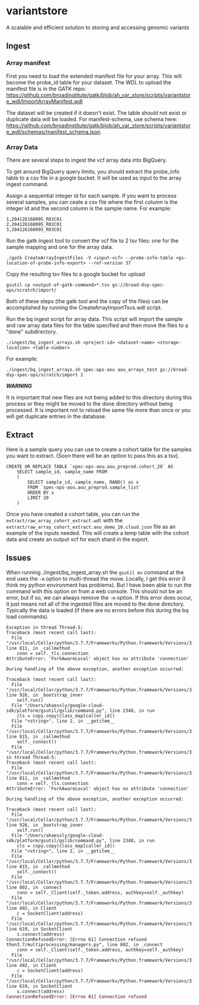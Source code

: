# variantstore
A scalable and efficient solution to storing and accessing genomic variants

## Ingest
### Array manifest
First you need to load the extended manifest file for your array. This will become the probe_id table for your dataset. 
The WDL to upload the manifest file is in the GATK repo: 
https://github.com/broadinstitute/gatk/blob/ah_var_store/scripts/variantstore_wdl/ImportArrayManifest.wdl

The dataset will be created if it doesn't exist. The table should not exist or duplicate data will be loaded. For 
manifest-schema, use schema here: 
https://github.com/broadinstitute/gatk/blob/ah_var_store/scripts/variantstore_wdl/schemas/manifest_schema.json. 

### Array Data
There are several steps to ingest the vcf array data into BigQuery.

To get around BigQuery query limits, you should extract the probe_info table to a csv file in a google bucket. It will be used as input to the array ingest command.


Assign a sequential integer id for each sample. If you want to process several samples, you can ceate a csv file where the first column is the integer id and the second column is the sample name. For example:

	1,204126160095_R01C01
	2,204126160095_R02C01
	3,204126160095_R03C01

Run the gatk ingest tool to convert the vcf file to 2 tsv files: one for the sample mapping and one for the array data. 

	./gatk CreateArrayIngestFiles -V <input-vcf> --probe-info-table <gs-location-of-probe-info-export> --ref-version 37

Copy the resulting tsv files to a google bucket for upload 

	gsutil cp <output-of-gatk-command>*.tsv gs://broad-dsp-spec-ops/scratch/import/

Both of these steps (the gatk tool and the copy of the files) can be accomplished by running the CreateArrayImportTsvs.wdl script.

Run the bq ingest script for array data. This script will import the sample and raw array data files for the table specified and then move the files to a "done" subdirectory.

	./ingest/bq_ingest_arrays.sh <project-id> <dataset-name> <storage-location> <table-number>
	
For example:

	./ingest/bq_ingest_arrays.sh spec-ops-aou aou_arrays_test gs://broad-dsp-spec-ops/scratch/import 2

_**WARNING**_ 

It is important that new files are not being added to this directory during this process or they might be moved to the done directory without being processed. It is important not to reload the same file more than once or you will get duplicate entries in the database. 


## Extract

Here is a sample query you can use to create a cohort table for the samples you want to extract. (Soon there will be an option to pass this as a tsv).

	CREATE OR REPLACE TABLE `spec-ops-aou.aou_preprod.cohort_20` AS
		SELECT sample_id, sample_name FROM
		(
  			SELECT sample_id, sample_name, RAND() as x
  			FROM `spec-ops-aou.aou_preprod.sample_list`
  			ORDER BY x
  			LIMIT 20
		)
		

Once you have created a cohort table, you can run the `extract/raw_array_cohort_extract.wdl` with the `extract/raw_array_cohort_extract.aou_demo_10.cloud.json` file as an example of the inputs needed. This will create a temp table with the cohort data and create an output vcf for each shard in the export.


## Issues
When running ./ingest/bq_ingest_array.sh the `gsutil mv` command at the end uses the `-m` option to multi-thread the move. Locally, I get this error (I think my python environment has problems). But I have been able to run the command with this option on from a web console. This should not be an error, but if so, we can always remove the `-m` option. If this error does occur, it just means not all of the ingested files are moved to the done directory. Typically the data is loaded (if there are no errors before this during the bq load commands).

	Exception in thread Thread-5:
	Traceback (most recent call last):
	  File "/usr/local/Cellar/python/3.7.7/Frameworks/Python.framework/Versions/3.7/lib/python3.7/multiprocessing/managers.py", line 811, in _callmethod
	    conn = self._tls.connection
	AttributeError: 'ForkAwareLocal' object has no attribute 'connection'
	
	During handling of the above exception, another exception occurred:
	
	Traceback (most recent call last):
	  File "/usr/local/Cellar/python/3.7.7/Frameworks/Python.framework/Versions/3.7/lib/python3.7/threading.py", line 926, in _bootstrap_inner
	    self.run()
	  File "/Users/ahaessly/google-cloud-sdk/platform/gsutil/gslib/command.py", line 2348, in run
	    cls = copy.copy(class_map[caller_id])
	  File "<string>", line 2, in __getitem__
	  File "/usr/local/Cellar/python/3.7.7/Frameworks/Python.framework/Versions/3.7/lib/python3.7/multiprocessing/managers.py", line 815, in _callmethod
	    self._connect()
	  File "/usr/local/Cellar/python/3.7.7/Frameworks/Python.framework/Versions/3.7/lib/pyException in thread Thread-5:
	Traceback (most recent call last):
	  File "/usr/local/Cellar/python/3.7.7/Frameworks/Python.framework/Versions/3.7/lib/python3.7/multiprocessing/managers.py", line 811, in _callmethod
	    conn = self._tls.connection
	AttributeError: 'ForkAwareLocal' object has no attribute 'connection'
	
	During handling of the above exception, another exception occurred:
	
	Traceback (most recent call last):
	  File "/usr/local/Cellar/python/3.7.7/Frameworks/Python.framework/Versions/3.7/lib/python3.7/threading.py", line 926, in _bootstrap_inner
	    self.run()
	  File "/Users/ahaessly/google-cloud-sdk/platform/gsutil/gslib/command.py", line 2348, in run
	    cls = copy.copy(class_map[caller_id])
	  File "<string>", line 2, in __getitem__
	  File "/usr/local/Cellar/python/3.7.7/Frameworks/Python.framework/Versions/3.7/lib/python3.7/multiprocessing/managers.py", line 815, in _callmethod
	    self._connect()
	  File "/usr/local/Cellar/python/3.7.7/Frameworks/Python.framework/Versions/3.7/lib/python3.7/multiprocessing/managers.py", line 802, in _connect
	    conn = self._Client(self._token.address, authkey=self._authkey)
	  File "/usr/local/Cellar/python/3.7.7/Frameworks/Python.framework/Versions/3.7/lib/python3.7/multiprocessing/connection.py", line 492, in Client
	    c = SocketClient(address)
	  File "/usr/local/Cellar/python/3.7.7/Frameworks/Python.framework/Versions/3.7/lib/python3.7/multiprocessing/connection.py", line 619, in SocketClient
	    s.connect(address)
	ConnectionRefusedError: [Errno 61] Connection refused
	thon3.7/multiprocessing/managers.py", line 802, in _connect
	    conn = self._Client(self._token.address, authkey=self._authkey)
	  File "/usr/local/Cellar/python/3.7.7/Frameworks/Python.framework/Versions/3.7/lib/python3.7/multiprocessing/connection.py", line 492, in Client
	    c = SocketClient(address)
	  File "/usr/local/Cellar/python/3.7.7/Frameworks/Python.framework/Versions/3.7/lib/python3.7/multiprocessing/connection.py", line 619, in SocketClient
	    s.connect(address)
	ConnectionRefusedError: [Errno 61] Connection refused
